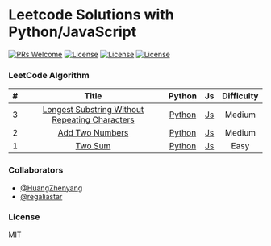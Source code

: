 # Leetcode Solutions with Python/JavaScript
[![PRs Welcome](https://img.shields.io/badge/PRs-welcome-brightgreen.svg)](CONTRIBUTING.md)
[![License](https://img.shields.io/badge/JavaScript-ES6-blue.svg)]()
[![License](https://img.shields.io/badge/Python-3.x-blue.svg)]()
[![License](https://img.shields.io/badge/license-MIT-blue.svg)](./LICENSE.md)

### LeetCode Algorithm

| # | Title | Python | Js | Difficulty |
|:---:|:---:|:---:|:---:|:---:|
| 3 | [Longest Substring Without Repeating Characters](https://leetcode.com/problems/longest-substring-without-repeating-characters/) | [Python]() | [Js](https://github.com/HollyTeam/Leetcode/blob/master/Js/3.%20Longest%20Substring%20Without%20Repeating%20Characters/longest-substring-without-repeating-characters.js) | Medium |
| 2 | [Add Two Numbers](https://leetcode.com/problems/add-two-numbers/) | [Python](https://github.com/HollyTeam/Leetcode/blob/master/Python/2.%20Add%20Two%20Numbers/add-two-numbers.py) | [Js](https://github.com/HollyTeam/Leetcode/blob/master/Js/2.%20Add%20Two%20Numbers/add-two-numbers.js) | Medium |
| 1 | [Two Sum](https://leetcode.com/problems/two-sum/) | [Python](https://github.com/HollyTeam/Leetcode/blob/master/Python/1.%20Two%20Sum/TwoSumSolution.py) | [Js](https://github.com/HollyTeam/Leetcode/blob/master/Js/1.%20Two%20Sum/two-sum.js) | Easy |

### Collaborators
* [@HuangZhenyang](https://github.com/HuangZhenyang)
* [@regaliastar](https://github.com/regaliastar)

### License
MIT

